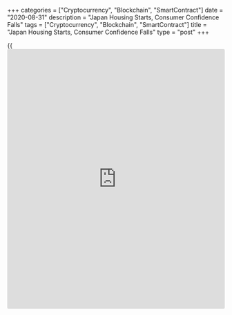 +++
categories = ["Cryptocurrency", "Blockchain", "SmartContract"]
date = "2020-08-31"
description = "Japan Housing Starts, Consumer Confidence Falls"
tags = ["Cryptocurrency", "Blockchain", "SmartContract"]
title = "Japan Housing Starts, Consumer Confidence Falls"
type = "post"
+++

{{<iframe id="large-banner" src="https://www.bounty.group/#slide=15.0" width="100%" height="600" scrolling="no" style="border: 0px solid rgb(216, 221, 230); border-radius: 3px;">}}

Japan's housing starts declined further in July and consumer confidence
fell marginally in August, data showed on Monday.

Housing starts decreased 11.4 percent year-on-year in July, following a
12.8 percent fall in June, data from the Ministry of Land,
Infrastructure, Transport and Tourism revealed.

Economists had forecast an annual 12.5 percent decline.

Annualized housing starts increased to 828,000 in July from 790,000 in
the previous month.

Data also showed that construction orders received by big 50 contractors
fell 22.9 percent on year in July, following a 13.4 percent decrease in
June.

On a seasonally adjusted basis, the consumer confidence index increased
to 29.3 in August from 29.5 in July, the Cabinet Office revealed.

Three of four sub-indexes of the consumer confidence index decreased,
the index reflecting overall livelihood fell to 31.4 in August. Income
growth declined to 32.7 and employment decreased to 21.2.

Meanwhile, households' willingness to buy durable consumer goods rose to
32.0.

The latest survey was conducted on August 15 covering 8,400 households.

For comments and feedback [contact](https://www.playgroundfx.com/contact/): editorial@rtt[news](https://www.letsplayfx.com/blog/forex-news-website/).com

[Economic News][1]

 **What parts of the world are seeing the best (and worst) economic
performances lately? Click[here][2] to check out our [Econ Scorecard][2]
and find out! See up-to-the-moment [ranking](https://www.playgroundfx.com/blog/crypto-exchange-ranking/)s for the best and worst
performers in [GDP][3], [unemployment rate][4], [inflation][5] and much
more.**

   1. www.rtt[news](https://www.letsplayfx.com/blog/forex-news-website/).com/Content/EconomicNews.aspx
   2. www.rtt[news](https://www.letsplayfx.com/blog/forex-news-website/).com/economic-scorecard/world-rank/retail-sales/highest-performance.aspx
   3. www.rtt[news](https://www.letsplayfx.com/blog/forex-news-website/).com/economic-scorecard/world-rank/GDP/highest-performance.aspx
   4. www.rtt[news](https://www.letsplayfx.com/blog/forex-news-website/).com/economic-scorecard/world-rank/unemployment-rate/lowest-performance.aspx
   5. www.rtt[news](https://www.letsplayfx.com/blog/forex-news-website/).com/economic-scorecard/world-rank/CPI/highest-performance.aspx